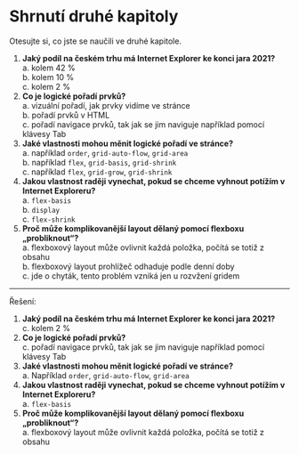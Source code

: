 # Shrnutí druhé kapitoly

Otesujte si, co jste se naučili ve druhé kapitole.

1. **Jaký podíl na českém trhu má Internet Explorer ke konci jara 2021?**  
a. kolem 42 %  
b. kolem 10 %  
c. kolem 2 %
1. **Co je logické pořadí prvků?**  
a. vizuální pořadí, jak prvky vidíme ve stránce  
b. pořadí prvků v HTML  
c. pořadí navigace prvků, tak jak se jim naviguje například pomocí klávesy Tab  
1. **Jaké vlastnosti mohou měnit logické pořadí ve stránce?**  
a. například `order`, `grid-auto-flow`, `grid-area`  
b. například `flex`, `grid-basis`, `grid-shrink`  
c. například `flex`, `grid-grow`, `grid-shrink`
1. **Jakou vlastnost raději vynechat, pokud se chceme vyhnout potížím v Internet Exploreru?**  
a. `flex-basis`  
b. `display`  
c. `flex-shrink`
1. **Proč může komplikovanější layout dělaný pomocí flexboxu „probliknout“?**  
a. flexboxový layout může ovlivnit každá položka, počítá se totiž z obsahu  
b. flexboxový layout prohlížeč odhaduje podle denní doby  
c. jde o chyták, tento problém vzniká jen u rozvžení gridem

---

Řešení:

1. **Jaký podíl na českém trhu má Internet Explorer ke konci jara 2021?**  
c. kolem 2 %
1. **Co je logické pořadí prvků?**  
c. pořadí navigace prvků, tak jak se jim naviguje například pomocí klávesy Tab  
1. **Jaké vlastnosti mohou měnit logické pořadí ve stránce?**  
a. Například `order`, `grid-auto-flow`, `grid-area`  
1. **Jakou vlastnost raději vynechat, pokud se chceme vyhnout potížím v Internet Exploreru?**  
a. `flex-basis`  
1. **Proč může komplikovanější layout dělaný pomocí flexboxu „probliknout“?**  
a. flexboxový layout může ovlivnit každá položka, počítá se totiž z obsahu  

